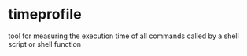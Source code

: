 # timeprofile
tool for measuring the execution time of all commands called by a shell script or shell function
